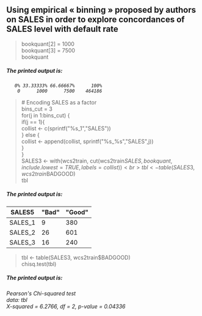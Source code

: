 ## Using empirical « binning » proposed by authors on SALES in order to explore concordances of SALES level with default rate

> bookquant[2] = 1000<br>
> bookquant[3] = 7500<br>
> bookquant

##### <em>The printed output is:
       0% 33.33333% 66.66667%      100% 
        0      1000      7500    464186
</em>

> \# Encoding SALES as a factor<br>
> bins_cut = 3<br>
> for(j in 1:bins_cut) {<br>
> 	if(j == 1){<br>
> 		collist <- c(sprintf("%s_1","SALES"))<br>
> 	} else {<br>
> 		collist <- append(collist, sprintf("%s_%s","SALES",j))<br>
> 	}<br>
> }<br>
> SALES3 <- with(wcs2train, cut(wcs2train$SALES, bookquant, include.lowest = TRUE, labels=collist))<br>
> tbl <- table(SALES3, wcs2train$BADGOOD)<br>
> tbl

##### <em>The printed output is:</b>
| SALES5 | "Bad" | "Good" |
| ------ | ----- | ------ |
| SALES_1 | 9 | 380 |
| SALES_2 | 26 | 601 |
| SALES_3 | 16 | 240 |
</em>

> tbl <- table(SALES3, wcs2train$BADGOOD)<br>
> chisq.test(tbl)

##### <em>The printed output is:
Pearson's Chi-squared test<br>
data:  tbl<br>
X-squared = 6.2766, df = 2, p-value = 0.04336<br>
</em>
